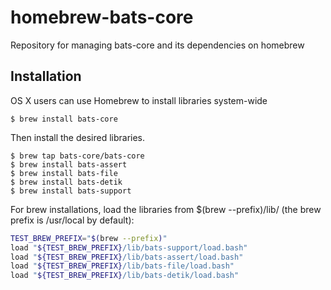 # homebrew-bats-core

Repository for managing bats-core and its dependencies on homebrew

## Installation

OS X users can use Homebrew to install libraries system-wide

```
$ brew install bats-core
```
Then install the desired libraries.
```
$ brew tap bats-core/bats-core
$ brew install bats-assert
$ brew install bats-file
$ brew install bats-detik
$ brew install bats-support
```

For brew installations, load the libraries from $(brew --prefix)/lib/ (the brew prefix is /usr/local by default):

```bash
TEST_BREW_PREFIX="$(brew --prefix)"
load "${TEST_BREW_PREFIX}/lib/bats-support/load.bash"
load "${TEST_BREW_PREFIX}/lib/bats-assert/load.bash"
load "${TEST_BREW_PREFIX}/lib/bats-file/load.bash"
load "${TEST_BREW_PREFIX}/lib/bats-detik/load.bash"
```
